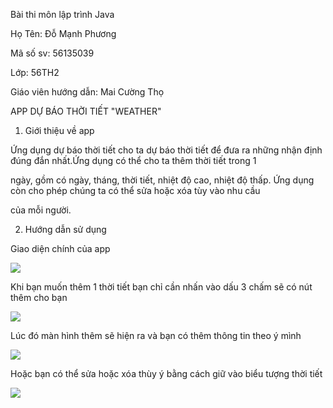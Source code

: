 Bài thi môn lập trình Java

Họ Tên: Đỗ Mạnh Phương

Mã số sv: 56135039

Lớp: 56TH2

Giáo viên hướng dẫn: Mai Cường Thọ

APP DỰ BÁO THỜI TIẾT "WEATHER"

1. Giới thiệu về app

Ứng dụng dự báo thời tiết cho ta dự báo thời tiết để đưa ra những nhận định đúng đắn nhất.Ứng dụng có thể cho ta thêm thời tiết trong 1

ngày, gồm có ngày, tháng, thời tiết, nhiệt độ cao, nhiệt độ thấp. Ứng dụng còn cho phép chúng ta có thể sửa hoặc xóa tùy vào nhu cầu

của mỗi người.

2. Hướng dẫn sử dụng

Giao diện chính của app

<img src ="http://imgur.com/hhayFOx">

Khi bạn muốn thêm 1 thời tiết bạn chỉ cần nhấn vào dấu 3 chấm sẽ có nút thêm cho bạn

<img src ="http://imgur.com/mCGDRUL">

Lúc đó màn hình thêm sẽ hiện ra và bạn có thêm thông tin theo ý mình

<img src ="http://imgur.com/LHRSobC">

Hoặc bạn có thể sửa hoặc xóa thùy ý bằng cách giữ vào biểu tượng thời tiết

<img src ="http://imgur.com/EONTvaH">

